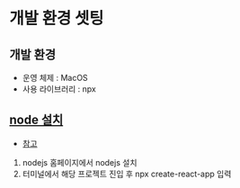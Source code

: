 # 개발 환경 셋팅

## 개발 환경
- 운영 체제 : MacOS
- 사용 라이브러리 : npx

## [node 설치](https://nodejs.org/ko/download/)
- [참고](https://ko.reactjs.org/docs/create-a-new-react-app.html)
1. nodejs 홈페이지에서 nodejs 설치
2. 터미널에서 해당 프로젝트 진입 후 npx create-react-app 입력